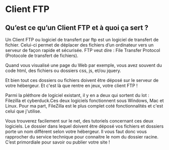 # Client FTP

## Qu’est ce qu’un Client FTP et à quoi ça sert ?

Un Client FTP ou logiciel de transfert par ftp est un logiciel de transfert de fichier. Celui-ci permet de déplacer des fichiers d’un ordinateur vers un serveur de façon rapide et sécurisée. FTP veut dire : File Transfer Protocol (Protocole de transfert de fichiers).

Quand vous visualisé une page du Web par exemple, vous avez souvent du code html, des fichiers ou dossiers css, js, et/ou jquery.

Et bien tout ces dossiers ou fichiers doivent être déposé sur le serveur de votre hébergeur. Et c'est là que rentre en jeux, votre client FTP !

 

Parmi la pléthore de logiciel existant, il y en a deux qui sortent du lot : Filezilla et cyberduck.Ces deux logiciels fonctionnent sous Windows, Mac et Linux. Pour ma part, FileZilla est le plus complet coté fonctionnalités et c'est celui que j'utilise.

Vous trouverez facilement sur le net, des tutoriels concernant ces deux logiciels. Le dossier  dans lequel doivent être déposé vos fichiers et dossiers porte un nom différent selon votre hébergeur. Il vous faut donc vous rapprocher du service technique pour connaitre le nom du dossier racine. C’est primordiale pour savoir ou publier votre site !

